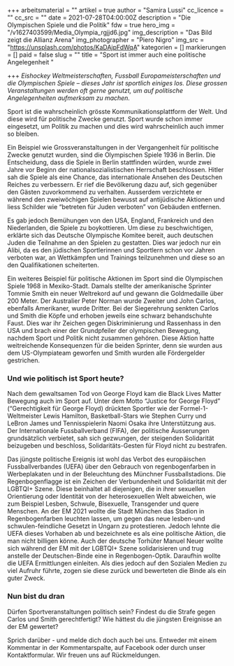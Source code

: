 +++
arbeitsmaterial = ""
artikel = true
author = "Samira Lussi"
cc_licence = ""
cc_src = ""
date = 2021-07-28T04:00:00Z
description = "Die Olympischen Spiele und die Politik"
fdw = true
hero_img = "/v1627403599/Media_Olympia_rgjjd6.jpg"
img_description = "Das Bild zeigt die Allianz Arena"
img_photographer = "Piero Nigro"
img_src = "https://unsplash.com/photos/KaDAjpFdWqA"
kategorien = []
markierungen = []
paid = false
slug = ""
title = "Sport ist immer auch eine politische Angelegenheit "

+++
_Eishockey Weltmeisterschaften, Fussball Europameisterschaften und die Olympischen Spiele – dieses Jahr ist sportlich einiges los. Diese grossen Veranstaltungen werden oft gerne genutzt, um auf politische Angelegenheiten aufmerksam zu machen._

Sport ist die wahrscheinlich grösste Kommunikationsplattform der Welt. Und diese wird für politische Zwecke genutzt. Sport wurde schon immer eingesetzt, um Politik zu machen und dies wird wahrscheinlich auch immer so bleiben.

Ein Beispiel wie Grossveranstaltungen in der Vergangenheit für politische Zwecke genutzt wurden, sind die Olympischen Spiele 1936 in Berlin. Die Entscheidung, dass die Spiele in Berlin stattfinden würden, wurde zwei Jahre vor Beginn der nationalsozialistischen Herrschaft beschlossen. Hitler sah die Spiele als eine Chance, das internationale Ansehen des Deutschen Reiches zu verbessern. Er rief die Bevölkerung dazu auf, sich gegenüber den Gästen zuvorkommend zu verhalten. Ausserdem verzichtete er während den zweiwöchigen Spielen bewusst auf antijüdische Aktionen und liess Schilder wie “betreten für Juden verboten” von Gebäuden entfernen.

Es gab jedoch Bemühungen von den USA, England, Frankreich und den Niederlanden, die Spiele zu boykottieren. Um diese zu beschwichtigen, erklärte sich das Deutsche Olympische Komitee bereit, auch deutschen Juden die Teilnahme an den Spielen zu gestatten. Dies war jedoch nur ein Alibi, da es den jüdischen Sportlerinnen und Sportlern schon vor Jahren verboten war, an Wettkämpfen und Trainings teilzunehmen und diese so an den Qualifikationen scheiterten.

Ein weiteres Beispiel für politische Aktionen im Sport sind die Olympischen Spiele 1968 in Mexiko-Stadt. Damals stellte der amerikanische Sprinter Tommie Smith ein neuer Weltrekord auf und gewann die Goldmedaille über 200 Meter. Der Australier Peter Norman wurde Zweiter und John Carlos, ebenfalls Amerikaner, wurde Dritter. Bei der Siegerehrung senkten Carlos und Smith die Köpfe und erhoben jeweils eine schwarz behandschuhte Faust. Dies war ihr Zeichen gegen Diskriminierung und Rassenhass in den USA und brach einer der Grundpfeiler der olympischen Bewegung, nachdem Sport und Politik nicht zusammen gehören. Diese Aktion hatte weitreichende Konsequenzen für die beiden Sprinter, denn sie wurden aus dem US-Olympiateam geworfen und Smith wurden alle Fördergelder gestrichen.

### Und wie politisch ist Sport heute?

Nach dem gewaltsamen Tod von George Floyd kam die Black Lives Matter Bewegung auch im Sport auf. Unter dem Motto “Justice for George Floyd” (“Gerechtigkeit für George Floyd) drückten Sportler wie der Formel-1-Weltmeister Lewis Hamilton, Basketball-Stars wie Stephen Curry und LeBron James und Tennisspielerin Naomi Osaka ihre Unterstützung aus. Der Internationale Fussballverband (FIFA), der politische Äusserungen grundsätzlich verbietet, sah sich gezwungen, der steigenden Solidarität beizugeben und beschloss, Solidaritäts-Gesten für Floyd nicht zu bestrafen.

Das jüngste politische Ereignis ist wohl das Verbot des europäischen Fussballverbandes (UEFA) über den Gebrauch von regenbogenfarben in Werbeplakaten und in der Beleuchtung des Münchner Fussballstadions. Die Regenbogenflagge ist ein Zeichen der Verbundenheit und Solidarität mit der LGBTQI+ Szene. Diese beinhaltet all diejenigen, die in ihrer sexuellen Orientierung oder Identität von der heterosexuellen Welt abweichen, wie zum Beispiel Lesben, Schwule, Bisexuelle, Transgender und quere Menschen. An der EM 2021 wollte die Stadt München das Stadion in Regenbogenfarben leuchten lassen, um gegen das neue lesben-und schwulen-feindliche Gesetzt in Ungarn zu protestieren. Jedoch lehnte die UEFA dieses Vorhaben ab und bezeichnete es als eine politische Aktion, die man nicht billigen könne. Auch der deutsche Torhüter Manuel Neuer wollte sich während der EM mit der LGBTQI+ Szene solidarisieren und trug anstelle der Deutschen-Binde eine in Regenbogen-Optik. Daraufhin wollte die UEFA Ermittlungen einleiten. Als dies jedoch auf den Sozialen Medien zu viel Aufruhr führte, zogen sie diese zurück und bewerteten die Binde als ein guter Zweck.

### Nun bist du dran

Dürfen Sportveranstaltungen politisch sein? Findest du die Strafe gegen Carlos und Smith gerechtfertigt? Wie hättest du die jüngsten Ereignisse an der EM gewertet?

Sprich darüber - und melde dich doch auch bei uns. Entweder mit einem Kommentar in der Kommentarspalte, auf Facebook oder durch unser Kontaktformular. Wir freuen uns auf Rückmeldungen.